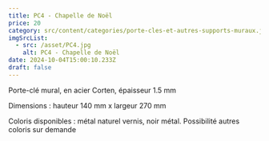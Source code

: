 ```yaml
---
title: PC4 - Chapelle de Noël
price: 20
category: src/content/categories/porte-cles-et-autres-supports-muraux.json
imgSrcList:
  - src: /asset/PC4.jpg
    alt: PC4 - Chapelle de Noël
date: 2024-10-04T15:00:10.233Z
draft: false
---
```


Porte-clé mural, en acier Corten, épaisseur 1.5 mm

Dimensions : hauteur 140 mm x largeur 270 mm

Coloris disponibles : métal naturel vernis, noir métal. Possibilité autres coloris sur demande
